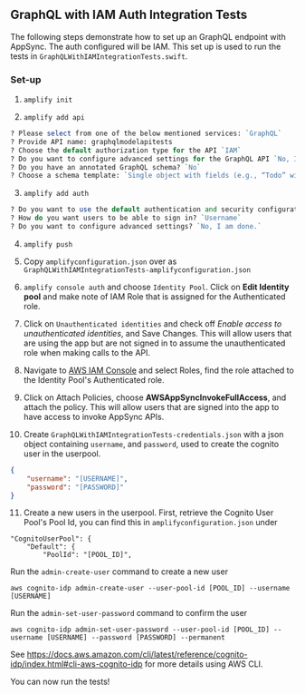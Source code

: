 ## GraphQL with IAM Auth Integration Tests

The following steps demonstrate how to set up an GraphQL endpoint with AppSync. The auth configured will be IAM. This set up is used to run the tests in `GraphQLWithIAMIntegrationTests.swift`.

### Set-up

1. `amplify init`

2. `amplify add api`

```perl
? Please select from one of the below mentioned services: `GraphQL`
? Provide API name: graphqlmodelapitests
? Choose the default authorization type for the API `IAM`
? Do you want to configure advanced settings for the GraphQL API `No, I am done.`
? Do you have an annotated GraphQL schema? `No`
? Choose a schema template: `Single object with fields (e.g., “Todo” with ID, name, description)`
```

3. `amplify add auth`
```perl
? Do you want to use the default authentication and security configuration? `Default configuration`
? How do you want users to be able to sign in? `Username`
? Do you want to configure advanced settings? `No, I am done.`
```

4. `amplify push`

5. Copy `amplifyconfiguration.json` over as `GraphQLWithIAMIntegrationTests-amplifyconfiguration.json`

6. `amplify console auth` and choose `Identity Pool`. Click on **Edit Identity pool** and make note of IAM Role that is assigned for the Authenticated role.

7. Click on `Unauthenticated identities` and check off *Enable access to unauthenticated identities*, and Save Changes. This will allow users that are using the app but are not signed in to assume the unauthenticated role when making calls to the API.

8. Navigate to [AWS IAM Console](https://console.aws.amazon.com/iam/home) and select Roles, find the role attached to the Identity Pool's Authenticated role.

9. Click on Attach Policies, choose **AWSAppSyncInvokeFullAccess**, and attach the policy. This will allow users that are signed into the app to have access to invoke AppSync APIs.

10. Create `GraphQLWithIAMIntegrationTests-credentials.json` with a json object containing `username`, and `password`, used to create the cognito user in the userpool. 

```json
{
    "username": "[USERNAME]",
    "password": "[PASSWORD]"
}
```

11. Create a new users in the userpool. First, retrieve the Cognito User Pool's Pool Id, you can find this in `amplifyconfiguration.json` under
```
"CognitoUserPool": {
    "Default": {
        "PoolId": "[POOL_ID]",
```
Run the `admin-create-user` command to create a new user
```
aws cognito-idp admin-create-user --user-pool-id [POOL_ID] --username [USERNAME]
```
Run the `admin-set-user-password` command to confirm the user
```
aws cognito-idp admin-set-user-password --user-pool-id [POOL_ID] --username [USERNAME] --password [PASSWORD] --permanent
```
See https://docs.aws.amazon.com/cli/latest/reference/cognito-idp/index.html#cli-aws-cognito-idp for more details using AWS CLI. 

You can now run the tests!
